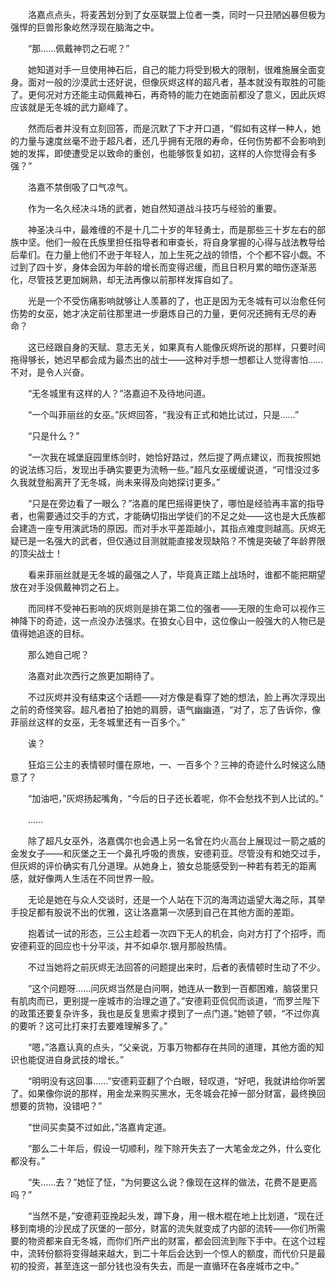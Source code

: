 　　洛嘉点点头，将麦茜划分到了女巫联盟上位者一类，同时一只丑陋凶暴但极为强悍的巨兽形象屹然浮现在脑海之中。

　　“那……佩戴神罚之石呢？”

　　她知道对手一旦使用神石后，自己的能力将受到极大的限制，很难施展全面变身。面对一般的沙漠武士还好说，但像灰烬这样的超凡者，基本就没有取胜的可能了。更何况对方还能主动佩戴神石，再奇特的能力在她面前都没了意义，因此灰烬应该就是无冬城的武力巅峰了。

　　然而后者并没有立刻回答，而是沉默了下才开口道，“假如有这样一种人，她的力量与速度丝毫不逊于超凡者，还几乎拥有无限的寿命，任何伤势都不会影响到她的发挥，即使遭受足以致命的重创，也能够恢复如初，这样的人你觉得会有多强？”

　　洛嘉不禁倒吸了口气凉气。

　　作为一名久经决斗场的武者，她自然知道战斗技巧与经验的重要。

　　神圣决斗中，最难缠的不是十几二十岁的年轻勇士，而是那些三十岁左右的部族中坚。他们一般在氏族里担任指导者和审查长，将自身掌握的心得与战法教导给后辈们。在力量上他们不逊于年轻人，加上生死之战的领悟，个个都不容小觑。不过到了四十岁，身体会因为年龄的增长而变得迟缓，而且日积月累的暗伤逐渐恶化，尽管技艺更加娴熟，却无法再像以前那样发挥自如了。

　　光是一个不受伤痛影响就够让人羡慕的了，也正是因为无冬城有可以治愈任何伤势的女巫，她才决定前往那里进一步磨炼自己的力量，更何况还拥有无尽的寿命？

　　这已经跟自身的天赋、意志无关，如果真有人能像灰烬所说的那样，只要时间拖得够长，她迟早都会成为最杰出的战士——这种对手想一想都让人觉得害怕……不对，是令人兴奋。

　　“无冬城里有这样的人？”洛嘉迫不及待地问道。

　　“一个叫菲丽丝的女巫。”灰烬回答，“我没有正式和她比试过，只是……”

　　“只是什么？”

　　“一次我在城堡庭园里练剑时，她恰好路过，然后提了两点建议，而我按照她的说法练习后，发现出手确实要更为流畅一些。”超凡女巫缓缓说道，“可惜没过多久我就登船离开了无冬城，尚未来得及向她探讨更多。”

　　“只是在旁边看了一眼么？”洛嘉的尾巴摇得更快了，哪怕是经验再丰富的指导者，也需要通过交手的方式，才能确切指出学徒们的不足之处——这也是大氏族都会建造一座专用演武场的原因。而对手水平差距越小，其指点难度则越高。灰烬无疑已是一名强大的武者，但仅通过目测就能直接发现缺陷？不愧是突破了年龄界限的顶尖战士！

　　看来菲丽丝就是无冬城的最强之人了，毕竟真正踏上战场时，谁都不能把期望放在对手没佩戴神罚之石上。

　　而同样不受神石影响的灰烬则是排在第二位的强者——无限的生命可以视作三神降下的奇迹，这一点没办法强求。在狼女心目中，这位像山一般强大的人物已是值得她追逐的目标。

　　那么她自己呢？

　　洛嘉对此次西行之旅更加期待了。

　　不过灰烬并没有结束这个话题——对方像是看穿了她的想法，脸上再次浮现出之前的奇怪笑容。超凡者拍了拍她的肩膀，语气幽幽道，“对了，忘了告诉你，像菲丽丝这样的女巫，无冬城里还有一百多个。”

　　诶？

　　狂焰三公主的表情顿时僵在原地，一、一百多个？三神的奇迹什么时候这么随意了？

　　“加油吧，”灰烬扬起嘴角，“今后的日子还长着呢，你不会愁找不到人比试的。”

　　……

　　除了超凡女巫外，洛嘉偶尔也会遇上另一名曾在灼火高台上展现过一箭之威的金发女子——和灰堡之王一个鼻孔呼吸的贵族，安德莉亚。尽管没有和她交过手，但灰烬的评价确实有几分道理。从她身上，狼女总能感受到一种若有若无的距离感，就好像两人生活在不同世界一般。

　　无论是她在与众人交谈时，还是一个人站在下沉的海湾边遥望大海之际，其举手投足都有股说不出的优雅，这让洛嘉第一次感到自己在其他方面的差距。

　　抱着试一试的形态，三公主趁着一次四下无人的机会，向对方打了个招呼，而安德莉亚的回应也十分平淡，并不如卓尔.银月那般热情。

　　不过当她将之前灰烬无法回答的问题提出来时，后者的表情顿时生动了不少。

　　“这个问题呀……问灰烬当然是白问啊，她连从一数到一百都困难，脑袋里只有肌肉而已，更别提一座城市的治理之道了。”安德莉亚侃侃而谈道，“而罗兰陛下的政策还要复杂许多，我也是反复思索才摸到了一点门道。”她顿了顿，“不过你真的要听？这可比打来打去要难理解多了。”

　　“嗯，”洛嘉认真的点头，“父亲说，万事万物都存在共同的道理，其他方面的知识也能促进自身武技的增长。”

　　“明明没有这回事……”安德莉亚翻了个白眼，轻叹道，“好吧，我就讲给你听罢了。如果像你说的那样，用金龙来购买黑水，无冬城会花掉一部分财富，最终换回想要的货物，没错吧？”

　　“世间买卖莫不过如此，”洛嘉肯定道。

　　“那么二十年后，假设一切顺利，陛下除开失去了一大笔金龙之外，什么变化都没有。”

　　“失……去？”她怔了怔，“为何要这么说？像现在这样的做法，花费不是更高吗？”

　　“当然不是，”安德莉亚挽起头发，蹲下身，用一根木棍在地上比划道，“现在迁移到南境的沙民成了灰堡的一部分，财富的流失就变成了内部的流转——你们所需要的物资都来自无冬城，而你们所产出的财富，都会回流到陛下手中。在这个过程中，流转份额将变得越来越大，到二十年后会达到一个惊人的额度，而代价只是最初的投资，甚至连这一部分钱也没有失去，而是一直循环在各座城市之中。”
